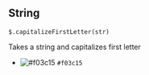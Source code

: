 ## String

    $.capitalizeFirstLetter(str)

Takes a string and capitalizes first letter

- ![#f03c15](https://placehold.it/15/f03c15/000000?text=+) `#f03c15`
